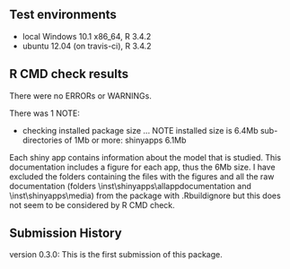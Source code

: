 ## Test environments
* local Windows 10.1 x86_64, R 3.4.2
* ubuntu 12.04 (on travis-ci), R 3.4.2

## R CMD check results
There were no ERRORs or WARNINGs.

There was 1 NOTE:

* checking installed package size ... NOTE
  installed size is  6.4Mb
  sub-directories of 1Mb or more:
    shinyapps   6.1Mb

Each shiny app contains information about the model that is studied. This documentation includes a figure for each app, thus the 6Mb size.
I have excluded the folders containing the files with the figures and all the raw documentation (folders \inst\shinyapps\allappdocumentation and \inst\shinyapps\media) from the package with .Rbuildignore but this does not seem to be considered by R CMD check.



## Submission History

version 0.3.0: This is the first submission of this package.
